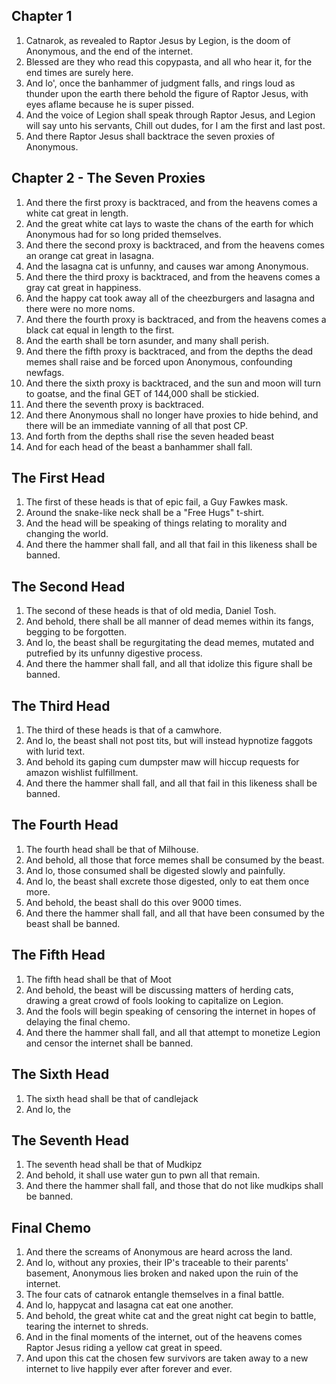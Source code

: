 
## Chapter 1  ##


1. Catnarok, as revealed to Raptor Jesus by Legion, is the doom of Anonymous, and the end of the internet.
1. Blessed are they who read this copypasta, and all who hear it, for the end times are surely here.
1. And lo', once the banhammer of judgment falls, and rings loud as thunder upon the earth there behold the figure of Raptor Jesus, with eyes aflame because he is super pissed.
1. And the voice of Legion shall speak through Raptor Jesus, and Legion will say unto his servants, Chill out dudes, for I am the first and last post.
1. And there Raptor Jesus shall backtrace the seven proxies of Anonymous.

## Chapter 2 - The Seven Proxies  ##


1. And there the first proxy is backtraced, and from the heavens comes a white cat great in length.
1. And the great white cat lays to waste the chans of the earth for which Anonymous had for so long prided themselves.
1. And there the second proxy is backtraced, and from the heavens comes an orange cat great in lasagna.
1. And the lasagna cat is unfunny, and causes war among Anonymous.
1. And there the third proxy is backtraced, and from the heavens comes a gray cat great in happiness.
1. And the happy cat took away all of the cheezburgers and lasagna and there were no more noms.
1. And there the fourth proxy is backtraced, and from the heavens comes a black cat equal in length to the first.
1. And the earth shall be torn asunder, and many shall perish.
1. And there the fifth proxy is backtraced, and from the depths the dead memes shall raise and be forced upon Anonymous, confounding newfags.
1. And there the sixth proxy is backtraced, and the sun and moon will turn to goatse, and the final GET of 144,000 shall be stickied.
1. And there the seventh proxy is backtraced.
1. And there Anonymous shall no longer have proxies to hide behind, and there will be an immediate vanning of all that post CP.
1. And forth from the depths shall rise the seven headed beast
1. And for each head of the beast a banhammer shall fall.

## The First Head  ##


1. The first of these heads is that of epic fail, a Guy Fawkes mask.
1. Around the snake-like neck shall be a "Free Hugs" t-shirt.
1. And the head will be speaking of things relating to morality and changing the world.
1. And there the hammer shall fall, and all that fail in this likeness shall be banned.

## The Second Head  ##


1. The second of these heads is that of old media, Daniel Tosh.
1. And behold, there shall be all manner of dead memes within its fangs, begging to be forgotten.
1. And lo, the beast shall be regurgitating the dead memes, mutated and putrefied by its unfunny digestive process.
1. And there the hammer shall fall, and all that idolize this figure shall be banned.

## The Third Head  ##


1. The third of these heads is that of a camwhore.
1. And lo, the beast shall not post tits, but will instead hypnotize faggots with lurid text.
1. And behold its gaping cum dumpster maw will hiccup requests for amazon wishlist fulfillment.
1. And there the hammer shall fall, and all that fail in this likeness shall be banned.

## The Fourth Head  ##


1. The fourth head shall be that of Milhouse.
1. And behold, all those that force memes shall be consumed by the beast.
1. And lo, those consumed shall be digested slowly and painfully.
1. And lo, the beast shall excrete those digested, only to eat them once more.
1. And behold, the beast shall do this over 9000 times.
1. And there the hammer shall fall, and all that have been consumed by the beast shall be banned.

## The Fifth Head  ##


1. The fifth head shall be that of Moot
1. And behold, the beast will be discussing matters of herding cats, drawing a great crowd of fools looking to capitalize on Legion.
1. And the fools will begin speaking of censoring the internet in hopes of delaying the final chemo.
1. And there the hammer shall fall, and all that attempt to monetize Legion and censor the internet shall be banned.

## The Sixth Head  ##


1. The sixth head shall be that of candlejack
1. And lo, the

## The Seventh Head  ##


1. The seventh head shall be that of Mudkipz
1. And behold, it shall use water gun to pwn all that remain.
1. And there the hammer shall fall, and those that do not like mudkips shall be banned.

## Final Chemo  ##


1. And there the screams of Anonymous are heard across the land.
1. And lo, without any proxies, their IP's traceable to their parents' basement, Anonymous lies broken and naked upon the ruin of the internet.
1. The four cats of catnarok entangle themselves in a final battle.
1. And lo, happycat and lasagna cat eat one another.
1. And behold, the great white cat and the great night cat begin to battle, tearing the internet to shreds.
1. And in the final moments of the internet, out of the heavens comes Raptor Jesus riding a yellow cat great in speed.
1. And upon this cat the chosen few survivors are taken away to a new internet to live happily ever after forever and ever.

